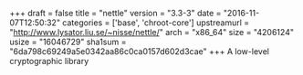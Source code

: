 +++
draft = false
title = "nettle"
version = "3.3-3"
date = "2016-11-07T12:50:32"
categories = ['base', 'chroot-core']
upstreamurl = "http://www.lysator.liu.se/~nisse/nettle/"
arch = "x86_64"
size = "4206124"
usize = "16046729"
sha1sum = "6da798c69249a5e0342aa86c0ca0157d602d3cae"
+++
A low-level cryptographic library